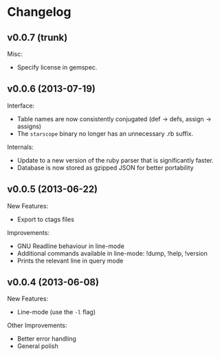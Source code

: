 Changelog
=========

v0.0.7 (trunk)
-------------------

Misc:
 * Specify license in gemspec.

v0.0.6 (2013-07-19)
-------------------

Interface:
 * Table names are now consistently conjugated (def -> defs, assign -> assigns)
 * The `starscope` binary no longer has an unnecessary .rb suffix.

Internals:
 * Update to a new version of the ruby parser that is significantly faster.
 * Database is now stored as gzipped JSON for better portability

v0.0.5 (2013-06-22)
-------------------

New Features:
 * Export to ctags files

Improvements:
 * GNU Readline behaviour in line-mode
 * Additional commands available in line-mode: !dump, !help, !version
 * Prints the relevant line in query mode

v0.0.4 (2013-06-08)
-------------------

New Features:
 * Line-mode (use the `-l` flag)

Other Improvements:
 * Better error handling
 * General polish
